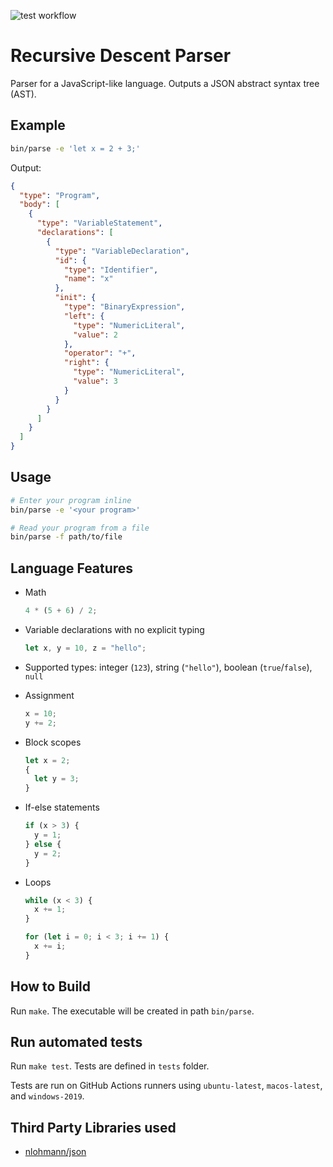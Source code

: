 ![test workflow](https://github.com/yusiangeng/recursive-descent-parser/actions/workflows/test.yaml/badge.svg)


# Recursive Descent Parser

Parser for a JavaScript-like language. Outputs a JSON abstract syntax tree (AST).


## Example

```bash
bin/parse -e 'let x = 2 + 3;'
```

Output:

```json
{
  "type": "Program",
  "body": [
    {
      "type": "VariableStatement",
      "declarations": [
        {
          "type": "VariableDeclaration",
          "id": {
            "type": "Identifier",
            "name": "x"
          },
          "init": {
            "type": "BinaryExpression",
            "left": {
              "type": "NumericLiteral",
              "value": 2
            },
            "operator": "+",
            "right": {
              "type": "NumericLiteral",
              "value": 3
            }
          }
        }
      ]
    }
  ]
}
```

## Usage

```bash
# Enter your program inline
bin/parse -e '<your program>'

# Read your program from a file
bin/parse -f path/to/file
```


## Language Features

- Math
  ```js
  4 * (5 + 6) / 2;
  ```

- Variable declarations with no explicit typing
  ```js
  let x, y = 10, z = "hello";
  ```

- Supported types: integer (`123`), string (`"hello"`), boolean (`true`/`false`), `null`
  
- Assignment
  ```js
  x = 10;
  y += 2;
  ```

- Block scopes
  ```js
  let x = 2;
  {
    let y = 3;
  }
  ```

- If-else statements
  ```js
  if (x > 3) {
    y = 1;
  } else {
    y = 2;
  }
  ```

- Loops
  ```js
  while (x < 3) {
    x += 1;
  }

  for (let i = 0; i < 3; i += 1) {
    x += i;
  }
  ```


## How to Build

Run `make`. The executable will be created in path `bin/parse`.


## Run automated tests

Run `make test`. Tests are defined in `tests` folder.

Tests are run on GitHub Actions runners using `ubuntu-latest`, `macos-latest`, and `windows-2019`.


## Third Party Libraries used

- [nlohmann/json](https://github.com/nlohmann/json)
